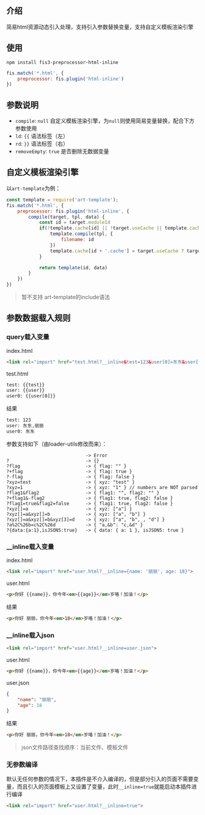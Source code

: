 ## 介绍
简易html资源动态引入处理，支持引入参数替换变量，支持自定义模板渲染引擎

## 使用
```
npm install fis3-preprocessor-html-inline
```

```js
fis.match('*.html', {
	preprocessor: fis.plugin('html-inline')
})
```

## 参数说明
- `compile`: `null` 自定义模板渲染引擎，为`null`则使用简易变量替换，配合下方参数使用
- `ld`: `{{` 语法标签（左）
- `rd`: `}}` 语法标签（右）
- `removeEmpty`: `true` 是否删除无数据变量

## 自定义模板渲染引擎

以`art-template`为例：
```js
const template = require('art-template');
fis.match('*.html', {
	preprocessor: fis.plugin('html-inline', {
		compile(target, tpl, data) {
			const id = target.moduleId
			if(!template.cache[id] || !target.useCache || template.cache[id + '.cache']!= target.cache.timestamp) {
				template.compile(tpl, {
					filename: id
				})
				template.cache[id + '.cache'] = target.useCache ? target.cache.timestamp : +new Date()
			}

			return template(id, data)
		}
	})
})
```

> 暂不支持 art-template的include语法

## 参数数据载入规则

### query载入变量
index.html
```html
<link rel="import" href="test.html?__inline&test=123&user[0]=东东&user[1]=丽丽">
```

test.html
```html
test: {{test}}
user: {{user}}
user0: {{user[0]}}
```

结果
```html
test: 123
user: 东东,丽丽
user0: 东东
```

参数支持如下（由loader-utils修改而来）：
```
                             -> Error
?                            -> {}
?flag                        -> { flag: "" }
?+flag                       -> { flag: true }
?-flag                       -> { flag: false }
?xyz=test                    -> { xyz: "test" }
?xyz=1                       -> { xyz: "1" } // numbers are NOT parsed
?flag1&flag2                 -> { flag1: "", flag2: "" }
?+flag1&-flag2               -> { flag1: true, flag2: false }
?flag1=true&flag2=false      -> { flag1: true, flag2: false }
?xyz[]=a                     -> { xyz: ["a"] }
?xyz[]=a&xyz[]=b             -> { xyz: ["a", "b"] }
?xyz[]=a&xyz[]=b&xyz[3]=d    -> { xyz: ["a", "b", , "d"] }
?a%2C%26b=c%2C%26d           -> { "a,&b": "c,&d" }
?{data:{a:1},isJSON5:true}   -> { data: { a: 1 }, isJSON5: true }
```

### __inline载入变量
index.html
```html
<link rel="import" href="user.html?__inline={name: '丽丽', age: 18}">
```

user.html
```html
<p>你好 {{name}}，你今年<em>{{age}}</em>岁咯！加油！</p>
```

结果
```html
<p>你好 丽丽，你今年<em>18</em>岁咯！加油！</p>
```

### __inline载入json


```html
<link rel="import" href="user.html?__inline=user.json">
```

user.html
```html
<p>你好 {{name}}，你今年<em>{{age}}</em>岁咯！加油！</p>
```

user.json
```json
{
    "name": "丽丽",
    "age": 18
}
```

结果
```html
<p>你好 丽丽，你今年<em>18</em>岁咯！加油！</p>
```

> json文件路径查找顺序：当前文件、模板文件

### 无参数编译
默认无任何参数的情况下，本插件是不介入编译的，但是部分引入的页面不需要变量，而且引入的页面模板上又设置了变量，此时`__inline=true`就能启动本插件进行编译
```html
<link rel="import" href="user.html?__inline=true">
```
